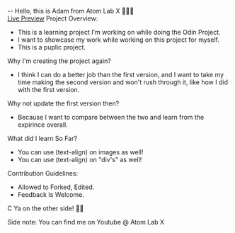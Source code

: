 

-- Hello, this is Adam from Atom Lab X 👨🏾‍💻 <br>
<a href="https://atomlabx.github.io/Google-HomePage-V2/">Live Preview</a>
Project Overview: 
* This is a learning project I'm working on while doing the Odin Project.
* I want to showcase my work while working on this project for myself. 
* This is a puplic project.

Why I'm creating the project again?
* I think I can do a better job than the first version, and I want to take my time making the second version and won't rush through it, like how I did with the first version. 

Why not update the first version then?
* Because I want to compare between the two and learn from the expirince overall. 

What did I learn So Far? 
* You can use (text-align) on images as well!
* You can use (text-align) on "div's" as well!

Contribution Guidelines:
* Allowed to Forked, Edited.
* Feedback Is Welcome.


C Ya on the other side! 👋🏾

Side note: 
You can find me on Youtube @ Atom Lab X
